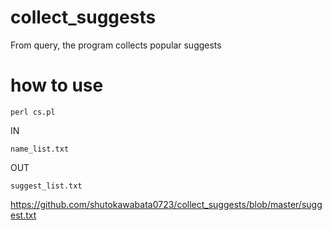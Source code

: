 # collect_suggests
From query, the program collects popular suggests

# how to use
```
perl cs.pl
```

IN
```
name_list.txt
```

OUT
```
suggest_list.txt
```
https://github.com/shutokawabata0723/collect_suggests/blob/master/suggest.txt

# 
